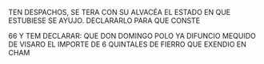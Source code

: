 TEN DESPACHOS, SE TERA CON SU ALVACÉA EL ESTADO EN QUE ESTUBIESE SE AYUJO. DECLARARLO PARA QUE CONSTE

66 Y TEM DECLARAR: QUE DON DOMINGO POLO YA DIFUNCIO MEQUIDO DE VISARO EL IMPORTE DE 6 QUINTALES DE FIERRO QUE EXENDIO EN CHAM